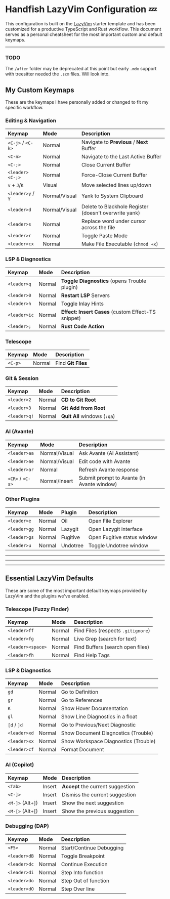 # Handfish LazyVim Configuration 💤

This configuration is built on the [LazyVim](https://www.lazyvim.org/) starter template and has been customized for a productive TypeScript and Rust workflow. This document serves as a personal cheatsheet for the most important custom and default keymaps.

---

### TODO

The `/after` folder may be deprecated at this point but early `.mdx` support with treesitter needed the `.scm` files. Will look into.

## My Custom Keymaps

These are the keymaps I have personally added or changed to fit my specific workflow.

### Editing & Navigation

| Keymap              | Mode          | Description                                           |
| :------------------ | :------------ | :---------------------------------------------------- |
| `<C-j>` / `<C-k>`   | Normal        | Navigate to **Previous** / **Next** Buffer              |
| `<C-n>`             | Normal        | Navigate to the Last Active Buffer                    |
| `<C-;>`             | Normal        | Close Current Buffer                                  |
| `<leader><C-;>`     | Normal        | Force-Close Current Buffer                            |
| `v` + `J`/`K`       | Visual        | Move selected lines up/down                           |
| `<leader>y` / `Y`   | Normal/Visual | Yank to System Clipboard                              |
| `<leader>d`         | Normal/Visual | Delete to Blackhole Register (doesn't overwrite yank) |
| `<leader>s`         | Normal        | Replace word under cursor across the file             |
| `<leader>r`         | Normal        | Toggle Paste Mode                                     |
| `<leader>cx`        | Normal        | Make File Executable (`chmod +x`)                     |

### LSP & Diagnostics

| Keymap              | Mode   | Description                                           |
| :------------------ | :----- | :---------------------------------------------------- |
| `<leader>q`         | Normal | **Toggle Diagnostics** (opens Trouble plugin)         |
| `<leader>0`         | Normal | **Restart LSP** Servers                               |
| `<leader>h`         | Normal | Toggle Inlay Hints                                    |
| `<leader>ic`        | Normal | **Effect: Insert Cases** (custom Effect-TS snippet) |
| `<leader>;`         | Normal | **Rust Code Action**                                  |

### Telescope

| Keymap              | Mode   | Description                         |
| :------------------ | :----- | :---------------------------------- |
| `<C-p>`             | Normal | Find **Git Files**                    |

### Git & Session

| Keymap              | Mode   | Description                         |
| :------------------ | :----- | :---------------------------------- |
| `<leader>2`         | Normal | **CD to Git Root**                    |
| `<leader>3`         | Normal | **Git Add from Root**                 |
| `<leader>q!`        | Normal | **Quit All** windows (`:qa`)        |

### AI (Avante)

 Keymap              | Mode          | Description                         |
| :------------------ | :------------ | :---------------------------------- |
| `<leader>aa`        | Normal/Visual | Ask Avante (AI Assistant)           |
| `<leader>ae`        | Normal/Visual | Edit code with Avante               |
| `<leader>ar`        | Normal        | Refresh Avante response             |
| `<CR>` / `<C-s>`    | Normal/Insert | Submit prompt to Avante (in Avante window) |

### Other Plugins

| Keymap              | Mode   | Plugin    | Description                  |
| :------------------ | :----- | :-------- | :--------------------------- |
| `<leader>e`         | Normal | Oil       | Open File Explorer           |
| `<leader>gg`        | Normal | Lazygit   | Open Lazygit interface       |
| `<leader>gs`        | Normal | Fugitive  | Open Fugitive status window  |
| `<leader>u`         | Normal | Undotree  | Toggle Undotree window       |

---
---
---

## Essential LazyVim Defaults

These are some of the most important default keymaps provided by LazyVim and the plugins we've enabled.

### Telescope (Fuzzy Finder)

| Keymap              | Mode   | Description                         |
| :------------------ | :----- | :---------------------------------- |
| `<leader>ff`        | Normal | Find Files (respects `.gitignore`)  |
| `<leader>fg`        | Normal | Live Grep (search for text)         |
| `<leader><space>`   | Normal | Find Buffers (search open files)    |
| `<leader>fh`        | Normal | Find Help Tags                      |

### LSP & Diagnostics

| Keymap              | Mode   | Description                                   |
| :------------------ | :----- | :-------------------------------------------- |
| `gd`                | Normal | Go to Definition                              |
| `gr`                | Normal | Go to References                              |
| `K`                 | Normal | Show Hover Documentation                      |
| `gl`                | Normal | Show Line Diagnostics in a float            |
| `[d` / `]d`          | Normal | Go to Previous/Next Diagnostic                |
| `<leader>xd`        | Normal | Show Document Diagnostics (Trouble)           |
| `<leader>xx`        | Normal | Show Workspace Diagnostics (Trouble)          |
| `<leader>cf`        | Normal | Format Document                               |

### AI (Copilot)

| Keymap              | Mode   | Description                         |
| :------------------ | :----- | :---------------------------------- |
| `<Tab>`             | Insert | **Accept** the current suggestion     |
| `<C-]>`             | Insert | Dismiss the current suggestion      |
| `<M-]>` (Alt+])      | Insert | Show the next suggestion            |
| `<M-[>` (Alt+[)      | Insert | Show the previous suggestion        |

### Debugging (DAP)

| Keymap              | Mode   | Description                         |
| :------------------ | :----- | :---------------------------------- |
| `<F5>`              | Normal | Start/Continue Debugging            |
| `<leader>dB`        | Normal | Toggle Breakpoint                   |
| `<leader>dc`        | Normal | Continue Execution                  |
| `<leader>di`        | Normal | Step Into function                  |
| `<leader>do`        | Normal | Step Out of function                |
| `<leader>dO`        | Normal | Step Over line                      |
